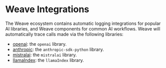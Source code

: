 # Weave Integrations

The Weave ecosystem contains automatic logging integrations for popular AI libraries, and Weave components for common AI workflows. Weave will automatically trace calls made via the following libraries:

- [openai](/guides/integrations/openai): the `openai` library.
- [anthropic](/guides/integrations/anthropic): the `anthropic-sdk-python` library.
- [mistralai](/guides/integrations/mistral): the `mistralai` library.
- [llamaIndex](/guides/integrations/llamaindex): the `llamaIndex` library.
